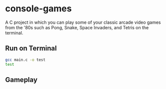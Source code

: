 # console-games

A C project in which you can play some of your classic arcade video games from the '80s such as Pong, Snake, Space Invaders, and Tetris on the terminal.



## Run on Terminal

```sh
gcc main.c -o test
test
```



## Gameplay




